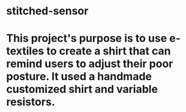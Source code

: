 # stitched-sensor
# This project's purpose is to use e-textiles to create a shirt that can remind users to adjust their poor posture. It used a handmade customized shirt and variable resistors.

